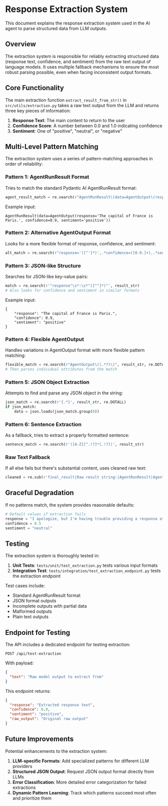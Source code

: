 # Response Extraction System

This document explains the response extraction system used in the AI agent to parse structured data from LLM outputs.

## Overview

The extraction system is responsible for reliably extracting structured data (response text, confidence, and sentiment) from the raw text output of language models. It uses multiple fallback mechanisms to ensure the most robust parsing possible, even when facing inconsistent output formats.

## Core Functionality

The main extraction function `extract_result_from_str()` in `src/utils/extraction.py` takes a raw text output from the LLM and returns three key pieces of information:

1. **Response Text**: The main content to return to the user
2. **Confidence Score**: A number between 0.0 and 1.0 indicating confidence
3. **Sentiment**: One of "positive", "neutral", or "negative"

## Multi-Level Pattern Matching

The extraction system uses a series of pattern-matching approaches in order of reliability:

### Pattern 1: AgentRunResult Format

Tries to match the standard Pydantic AI AgentRunResult format:

```python
agent_result_match = re.search(r"AgentRunResult\(data=AgentOutput\(response='([^']*)', confidence=([0-9.]+), sentiment='([^']*)'\)\)", result_str)
```

Example input:
```
AgentRunResult(data=AgentOutput(response='The capital of France is Paris.', confidence=0.9, sentiment='positive'))
```

### Pattern 2: Alternative AgentOutput Format

Looks for a more flexible format of response, confidence, and sentiment:

```python
alt_match = re.search(r"response='([^']*)',.*confidence=([0-9.]+),.*sentiment='([^']*)'", result_str)
```

### Pattern 3: JSON-like Structure

Searches for JSON-like key-value pairs:

```python
match = re.search(r'"response"\s*:\s*"([^"]*)"', result_str)
# Also looks for confidence and sentiment in similar formats
```

Example input:
```
{
    "response": "The capital of France is Paris.",
    "confidence": 0.9,
    "sentiment": "positive"
}
```

### Pattern 4: Flexible AgentOutput

Handles variations in AgentOutput format with more flexible pattern matching:

```python
flexible_match = re.search(r"AgentOutput\((.*?)\)", result_str, re.DOTALL)
# Then parses individual attributes from the match
```

### Pattern 5: JSON Object Extraction

Attempts to find and parse any JSON object in the string:

```python
json_match = re.search(r'{.*}', result_str, re.DOTALL)
if json_match:
    data = json.loads(json_match.group(0))
```

### Pattern 6: Sentence Extraction

As a fallback, tries to extract a properly formatted sentence:

```python
sentence_match = re.search(r'([A-Z][^.!?]*[.!?])', result_str)
```

### Raw Text Fallback

If all else fails but there's substantial content, uses cleaned raw text:

```python
cleaned = re.sub(r'final_result|Raw result string:|AgentRunResult|AgentOutput|\(|\)|data=', '', result_str)
```

## Graceful Degradation

If no patterns match, the system provides reasonable defaults:

```python
# Default values if extraction fails
response = "I apologize, but I'm having trouble providing a response at the moment."
confidence = 0.5
sentiment = "neutral"
```

## Testing

The extraction system is thoroughly tested in:

1. **Unit Tests**: `tests/unit/test_extraction.py` tests various input formats
2. **Integration Test**: `tests/integration/test_extraction_endpoint.py` tests the extraction endpoint

Test cases include:
- Standard AgentRunResult format
- JSON format outputs
- Incomplete outputs with partial data
- Malformed outputs
- Plain text outputs

## Endpoint for Testing

The API includes a dedicated endpoint for testing extraction:

```
POST /api/test-extraction
```

With payload:
```json
{
  "text": "Raw model output to extract from"
}
```

This endpoint returns:
```json
{
  "response": "Extracted response text",
  "confidence": 0.9,
  "sentiment": "positive",
  "raw_output": "Original raw output"
}
```

## Future Improvements

Potential enhancements to the extraction system:

1. **LLM-specific Formats**: Add specialized patterns for different LLM providers
2. **Structured JSON Output**: Request JSON output format directly from LLMs
3. **Error Classification**: More detailed error categorization for failed extractions
4. **Dynamic Pattern Learning**: Track which patterns succeed most often and prioritize them 